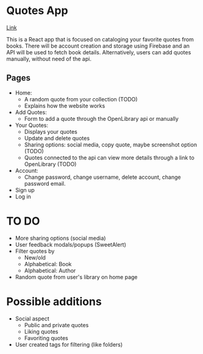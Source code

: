 # Quotes App

[Link](https://wolfmatt233.github.io/QuoteApp/)

This is a React app that is focused on cataloging your favorite quotes from books. There will be account creation and storage using Firebase and an API will be used to fetch book details. Alternatively, users can add quotes manually, without need of the api.

## Pages

- Home:
  - A random quote from your collection (TODO)
  - Explains how the website works
- Add Quotes:
  - Form to add a quote through the OpenLibrary api or manually
- Your Quotes:
  - Displays your quotes
  - Update and delete quotes
  - Sharing options: social media, copy quote, maybe screenshot option (TODO)
  - Quotes connected to the api can view more details through a link to OpenLibrary (TODO)
- Account:
  - Change password, change username, delete account, change password email.
- Sign up
- Log in

# TO DO

- More sharing options (social media)
- User feedback modals/popups (SweetAlert)
- Filter quotes by
  - New/old
  - Alphabetical: Book
  - Alphabetical: Author
- Random quote from user's library on home page

# Possible additions

- Social aspect
  - Public and private quotes
  - Liking quotes
  - Favoriting quotes
- User created tags for filtering (like folders)
